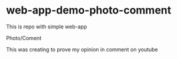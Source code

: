 # web-app-demo-photo-comment
This is repo with simple web-app

Photo/Coment

This was creating to prove my opinion in comment on youtube
